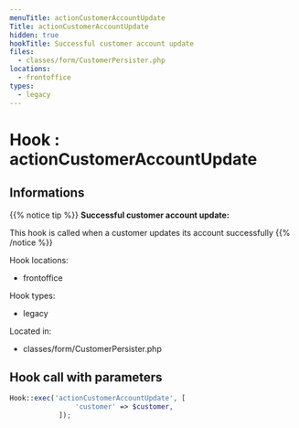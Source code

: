 ```yaml
---
menuTitle: actionCustomerAccountUpdate
Title: actionCustomerAccountUpdate
hidden: true
hookTitle: Successful customer account update
files:
  - classes/form/CustomerPersister.php
locations:
  - frontoffice
types:
  - legacy
---
```


# Hook : actionCustomerAccountUpdate

## Informations

{{% notice tip %}}
**Successful customer account update:** 

This hook is called when a customer updates its account successfully
{{% /notice %}}

Hook locations: 
  - frontoffice

Hook types: 
  - legacy

Located in: 
  - classes/form/CustomerPersister.php

## Hook call with parameters

```php
Hook::exec('actionCustomerAccountUpdate', [
                'customer' => $customer,
            ]);
```